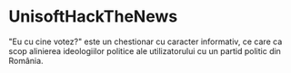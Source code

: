 # UnisoftHackTheNews
"Eu cu cine votez?" este un chestionar cu caracter informativ, ce care ca scop alinierea ideologiilor politice ale utilizatorului cu un partid politic din România.
